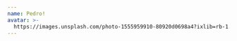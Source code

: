 ```yaml
---
name: Pedro!
avatar: >-
  https://images.unsplash.com/photo-1555959910-80920d0698a4?ixlib=rb-1.2.1&ixid=MXwxMjA3fDB8MHxwaG90by1wYWdlfHx8fGVufDB8fHw%3D&auto=format&fit=crop&w=1301&q=80
---
```



